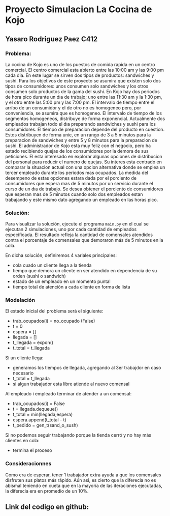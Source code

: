 # Proyecto Simulacion La Cocina de Kojo

## Yasaro Rodriguez Paez C412

### Problema:

La cocina de Kojo es uno de los puestos de comida rapida en un centro comercial. El centro comercial esta abierto entre las 10:00 am y las 9:00 pm cada dia. En este lugar se sirven dos tipos de productos: sandwiches y sushi. Para los objetivos de este proyecto se asumira que existen solo dos tipos de consumidores: unos consumen solo sandwiches y los otros consumen solo productos de la gama del sushi. En Kojo hay dos periodos de hora pico durante un dıa de trabajo; uno entre las 11:30 am y la 1:30 pm, y el otro entre las 5:00 pm y las 7:00 pm. El intervalo de tiempo entre el arribo de un consumidor y el de otro no es homogeneo pero, por conveniencia, se asumira que es homogeneo. El intervalo de tiempo de los segmentos homogeneos, distribuye de forma exponencial. Actualmente dos empleados trabajan todo el dıa preparando sandwiches y sushi para los consumidores. El tiempo de preparacion depende del producto en cuestion. Estos distribuyen de forma unie, en un rango de 3 a 5 minutos para la preparacion de sandwiches y entre 5 y 8 minutos para la preparacion de sushi. El administrador de Kojo esta muy feliz con el negocio, pero ha estado recibiendo quejas de los consumidores por la demora de sus peticiones. El esta interesado en explorar algunas opciones de distribucion del personal para reducir el numero de quejas. Su interes esta centrado en comparar la situacion actual con una opcion alternativa donde se emplea un tercer empleado durante los periodos mas ocupados. La medida del desempeno de estas opciones estara dada por el porciento de consumidores que espera mas de 5 minutos por un servicio durante el curso de un dıa de trabajo. Se desea obtener el porciento de consumidores que esperan mas de 5 minutos cuando solo dos empleados estan trabajando y este mismo dato agregando un empleado en las horas pico.

### Solución:

Para visualizar la solución, ejecute el programa `main.py` en el cual se ejecutan 2 simulaciones, uno por cada cantidad de empleados especificada. El resultado refleja la cantidad de comensales atendidos contra el porcentaje de comensales que demoraron más de 5 minutos en la cola.

En dicha solución, definiremos 4 variales principales:

- cola cuado un cliente llega a la tienda
- tiempo que demora un cliente en ser atendido en dependencia de su orden (sushi o sandwich)
- estado de un empleado en un momento puntal
- tiempo total de atención a cada cliente en forma de lista

### Modelación

El estado inicial del problema será el siguiente:

- trab_ocupados(i) = no_ocupado (False)
- t = 0
- espera = []
- llegada = []
- t_llegada = expon()
- t_total = t_llegada

Si un cliente llega:

- generamos los tiempos de llegada, agregando al 3er trabajdor en caso necesario
- t_total = t_llegada
- si algun trabajador esta libre atiende al nuevo comensal

Al empleado i empleado terminar de atender a un comensal:

- trab_ocupados(i) = False
- t = llegada.dequeue()
- t_total = min(llegada,espera)
- espera.append(t_total - t)
- t_pedido = gen_t(sand_o_sush)
  
Si no podemos seguir trabajando porque la tienda cerró y no hay más clientes en cola:

- termina el proceso

### Consideracionnes

Como era de esperar, tener 1 trabajador extra ayuda a que los comensales disfruten sus platos más rápido. Aún asi, es cierto que la diferecia no es abismal teniendo en cueta que en la mayoría de las iteraciones ejecutadas, la diferecia era en promedio de un 10%.

## Link del codigo en github: